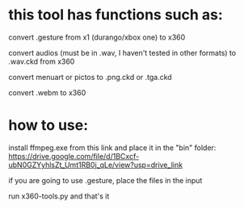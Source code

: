 # this tool has functions such as:

convert .gesture from x1 (durango/xbox one) to x360

convert audios (must be in .wav, I haven't tested in other formats) to .wav.ckd from x360

convert menuart or pictos to .png.ckd or .tga.ckd

convert .webm to x360


# how to use:

install ffmpeg.exe from this link and place it in the "bin" folder: https://drive.google.com/file/d/1BCxcf-ubN0GZYyhlsZt_Umt1RB0j_qLe/view?usp=drive_link

if you are going to use .gesture, place the files in the input

run x360-tools.py and that's it
